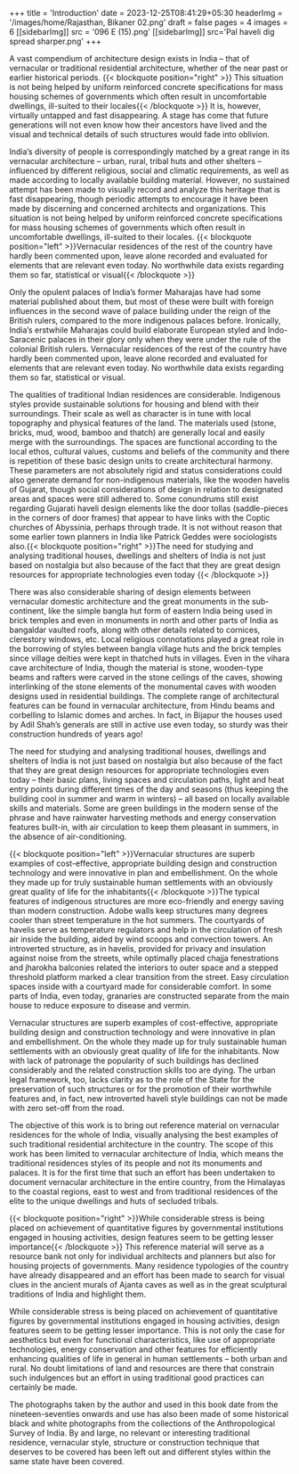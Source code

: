 +++
title = 'Introduction'
date = 2023-12-25T08:41:29+05:30
headerImg = '/images/home/Rajasthan, Bikaner 02.png'
draft = false
pages = 4
images = 6
[[sidebarImg]]
src = '096 E (15).png'
[[sidebarImg]]
src='Pal haveli dig spread sharper.png'
+++

A vast compendium of architecture design exists in India – that of vernacular or traditional residential architecture, whether of the near past or earlier historical periods. {{< blockquote position="right" >}} This situation is not being helped by uniform reinforced concrete specifications for mass housing schemes of governments which often result in uncomfortable dwellings, ill-suited to their locales{{< /blockquote >}} It is, however, virtually untapped and fast disappearing. A stage has come that future generations will not even know how their ancestors have lived and the visual and technical details of such structures would fade into oblivion.

India’s diversity of people is correspondingly matched by a great range in its vernacular architecture – urban,
rural, tribal huts and other shelters – influenced by different religious, social and climatic requirements, as well
as made according to locally available building material. However, no sustained attempt has been made to visually record and analyze this heritage that is fast disappearing, though periodic attempts to encourage it have been made by discerning and concerned architects and organizations. This situation is not being helped by uniform reinforced concrete specifications for mass housing schemes of governments which often result in uncomfortable dwellings, ill-suited to their locales. {{< blockquote position="left" >}}Vernacular residences of the rest of the country have hardly been commented upon, leave alone recorded and evaluated for elements that are relevant even today. No worthwhile data exists regarding them so far, statistical or visual{{< /blockquote >}}

Only the opulent palaces of India’s former Maharajas have had some material published about them, but most of these were built with foreign influences in the second wave of palace building under the reign of the British rulers, compared to the more indigenous palaces before. Ironically, India’s erstwhile Maharajas could build elaborate European styled and Indo-Saracenic palaces in their glory only when they were under the rule of the colonial British rulers. Vernacular residences of the rest of the country have hardly been commented upon, leave alone recorded and evaluated for elements that are relevant even today. No worthwhile data exists regarding them so far, statistical or visual.

The qualities of traditional Indian residences are considerable. Indigenous styles provide sustainable solutions for housing and blend with their surroundings. Their scale as well as character is in tune with local topography and physical features of the land. The materials used (stone, bricks, mud, wood, bamboo and thatch) are generally local and easily merge with the surroundings. The spaces are functional according to the local ethos, cultural values, customs and beliefs of the community and there is repetition of these basic design units to create architectural harmony. These parameters are not absolutely rigid and status considerations could also generate demand for non-indigenous materials, like the wooden havelis of Gujarat, though social considerations of design in relation to designated areas and spaces were still adhered to. Some conundrums still exist regarding Gujarati haveli design elements like the door tollas (saddle-pieces in the corners of door frames) that appear to have links with the Coptic churches of Abyssinia, perhaps through trade. It is not without reason that some earlier town planners in India like Patrick Geddes were sociologists also.{{< blockquote position="right" >}}The need for studying and analysing traditional houses, dwellings and shelters of India is not just based on nostalgia but also because of the fact that they are great design resources for appropriate technologies even today {{< /blockquote >}}

There was also considerable sharing of design elements between vernacular domestic architecture and the great monuments in the sub-continent, like the simple bangla hut form of eastern India being used in brick temples and even in monuments in north and other parts of India as bangaldar vaulted roofs, along with other details related to cornices, clerestory windows, etc. Local religious connotations played a great role in the borrowing of styles between bangla village huts and the brick temples since village deities were kept in thatched huts in villages. Even in the vihara cave architecture of India, though the material is stone, wooden-type beams and rafters were carved in the stone ceilings of the caves, showing interlinking of the stone elements of the monumental caves with wooden designs used in residential buildings. The complete range of architectural features can be found in vernacular architecture, from Hindu beams and corbelling to Islamic domes and arches. In fact, in Bijapur the houses used by Adil Shah’s generals are still in active use even today, so sturdy was their construction hundreds of years ago!

The need for studying and analysing traditional houses, dwellings and shelters of India is not just based on nostalgia but also because of the fact that they are great design resources for appropriate technologies even today – their basic plans, living spaces and circulation paths, light and heat entry points during different times of the day and seasons (thus keeping the building cool in summer and warm in winters) – all based on locally available skills and materials. Some are green buildings in the modern sense of the phrase and have rainwater harvesting methods and energy conservation features built-in, with air circulation to keep them pleasant in summers, in the absence of air-conditioning.

{{< blockquote position="left" >}}Vernacular structures are superb examples of cost-effective, appropriate building design and construction technology and were innovative in plan and embellishment. On the whole they made up for truly sustainable human settlements with an obviously great quality of life for the inhabitants{{< /blockquote >}}The typical features of indigenous structures are more eco-friendly and energy saving than modern construction. Adobe walls keep structures many degrees cooler than street temperature in the hot summers. The courtyards of havelis serve as temperature regulators and help in the circulation of fresh air inside the building, aided by wind scoops and convection towers. An introverted structure, as in havelis, provided for privacy and insulation against noise from the streets, while optimally placed chajja fenestrations and jharokha balconies related the interiors to outer space and a stepped threshold platform marked a clear transition from the street. Easy circulation spaces inside with a courtyard made for considerable comfort. In some parts of India, even today, granaries are constructed separate from the main house to reduce exposure to disease and vermin.

Vernacular structures are superb examples of cost-effective, appropriate building design and construction technology and were innovative in plan and embellishment. On the whole they made up for truly sustainable human settlements with an obviously great quality of life for the inhabitants. Now with lack of patronage the popularity of such buildings has declined considerably and the related construction skills too are dying. The urban legal framework, too, lacks clarity as to the role of the State for the preservation of such structures or for the promotion of their worthwhile features and, in fact, new introverted haveli style buildings can not be made with zero set-off from the road.

The objective of this work is to bring out reference material on vernacular residences for the whole of India, visually analysing the best examples of such traditional residential architecture in the country. The scope of this work has been limited to vernacular architecture of India, which means the traditional residences styles of its people and not its monuments and palaces. It is for the first time that such an effort has been undertaken to document vernacular architecture in the entire country, from the Himalayas to the coastal regions, east to west and from traditional residences of the elite to the unique dwellings and huts of secluded tribals.

{{< blockquote position="right" >}}While considerable stress is being placed on achievement of quantitative figures by governmental institutions engaged in housing activities, design features seem to be getting lesser importance{{< /blockquote >}} This reference material will serve as a resource bank not only for individual architects and planners but also for housing projects of governments. Many residence typologies of the country have already disappeared and an effort has been made to search for visual clues in the ancient murals of Ajanta caves as well as in the great sculptural traditions of India and highlight them.

While considerable stress is being placed on achievement of quantitative figures by governmental institutions engaged in housing activities, design features seem to be getting lesser importance. This is not only the case for aesthetics but even for functional characteristics, like use of appropriate technologies, energy conservation and other features for efficiently enhancing qualities of life in general in human settlements – both urban and rural. No doubt limitations of land and resources are there that constrain such indulgences but an effort in using traditional good practices can certainly be made.

The photographs taken by the author and used in this book date from the nineteen-seventies onwards and use has also been made of some historical black and white photographs from the collections of the Anthropological Survey of India. By and large, no relevant or interesting traditional residence, vernacular style, structure or construction technique that deserves to be covered has been left out and different styles within the same state have been covered.
